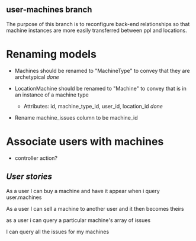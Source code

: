 ## user-machines branch

The purpose of this branch is to reconfigure back-end relationships so that
machine instances are more easily transferred between ppl and locations.

# Renaming models

* Machines should be renamed to "MachineType" to convey that they are archetypical
*done*


* LocationMachine should be renamed to "Machine" to convey that is in an instance of a machine type
  - Attributes: id, machine_type_id, user_id, location_id
  *done*

* Rename machine_issues column to be machine_id

# Associate users with machines
 - controller action?

## *User stories* ##

As a user I can buy a machine and have it appear when i query user.machines

As a user I can sell a machine to another user and it then becomes theirs

as a user i can query a particular machine's array of issues

I can query all the issues for my machines
